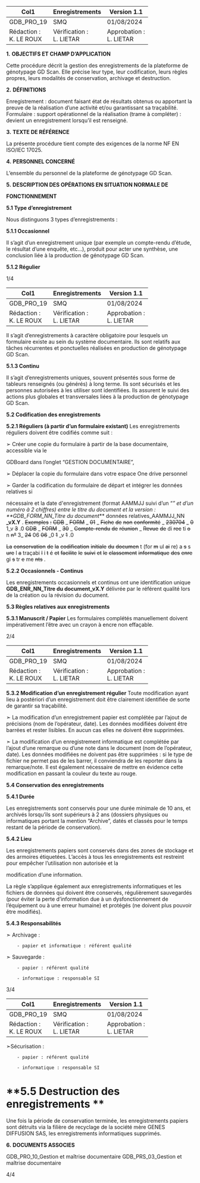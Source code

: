 |Col1|Enregistrements|Version 1.1|
|---|---|---|
|GDB_PRO_19|SMQ|01/08/2024|
|Rédaction :<br>K. LE ROUX|Vérification :<br>L. LIETAR|Approbation :<br>L. LIETAR|


**1.** **OBJECTIFS ET CHAMP D’APPLICATION**

Cette procédure décrit la gestion des enregistrements de la plateforme de génotypage GD
Scan. Elle précise leur type, leur codification, leurs règles propres, leurs modalités de
conservation, archivage et destruction.

**2.** **DÉFINITIONS**

Enregistrement : document faisant état de résultats obtenus ou apportant la preuve de la
réalisation d’une activité et/ou garantissant sa traçabilité.
Formulaire : support opérationnel de la réalisation (trame à compléter) : devient un
enregistrement lorsqu’il est renseigné.

**3.** **TEXTE DE RÉFÉRENCE**

La présente procédure tient compte des exigences de la norme NF EN ISO/IEC 17025.

**4.** **PERSONNEL CONCERNÉ**

L’ensemble du personnel de la plateforme de génotypage GD Scan.

**5.** **DESCRIPTION DES OPÉRATIONS EN SITUATION NORMALE DE**

**FONCTIONNEMENT**

**5.1 Type d’enregistrement**

Nous distinguons 3 types d’enregistrements :

**5.1.1 Occasionnel**

Il s’agit d’un enregistrement unique (par exemple un compte-rendu d’étude, le résultat d’une
enquête, etc…), produit pour acter une synthèse, une conclusion liée à la production de
génotypage GD Scan.

**5.1.2 Régulier**

1/4

|Col1|Enregistrements|Version 1.1|
|---|---|---|
|GDB_PRO_19|SMQ|01/08/2024|
|Rédaction :<br>K. LE ROUX|Vérification :<br>L. LIETAR|Approbation :<br>L. LIETAR|


Il s’agit d’enregistrements à caractère obligatoire pour lesquels un formulaire existe au sein
du système documentaire. Ils sont relatifs aux tâches récurrentes et ponctuelles réalisées en
production de génotypage GD Scan.

**5.1.3 Continu**

Il s’agit d’enregistrements uniques, souvent présentés sous forme de tableurs renseignés (ou
générés) à long terme. Ils sont sécurisés et les personnes autorisées à les utiliser sont
identifiées. Ils assurent le suivi des actions plus globales et transversales liées à la production
de génotypage GD Scan.

**5.2 Codification des enregistrements**

**5.2.1 Réguliers (à partir d’un formulaire existant)**
Les enregistrements réguliers doivent être codifiés comme suit :

➢ Créer une copie du formulaire à partir de la base documentaire, accessible via le

GDBoard dans l’onglet “GESTION DOCUMENTAIRE”,

➢ Déplacer la copie du formulaire dans votre espace One drive personnel

➢ Garder la codification du formulaire de départ et intégrer les données relatives si

nécessaire et la date d'enregistrement (format AAMMJJ suivi d’un “_” et d’un numéro
à 2 chiffres) entre le titre du document et la version :
**GDB_FORM_NN_Titre du document_** données relatives_AAMMJJ_NN **_vX.Y** .
~~Exemples~~ ~~:~~
~~GDB~~ _ ~~FORM~~ _ ~~01~~ _ ~~Fiche~~ ~~de~~ ~~non~~ ~~conformité~~ _ ~~230704~~ _ ~~0~~ 1_v ~~3~~ .0
~~GDB~~ _ ~~FORM~~ _ ~~30~~ _ ~~Compte-rendu~~ ~~de~~ ~~réunion~~ _ ~~Revue~~ ~~de~~ di ~~rec~~ ti ~~o~~ n ~~n°~~ 3_ ~~24~~ 06 ~~06~~ _0 ~~1~~ _v ~~1~~ .0

~~La~~ ~~conservation~~ ~~de~~ ~~la~~ ~~codification~~ ~~initiale~~ ~~du~~ ~~documen~~ t (for ~~m~~ ul ~~ai~~ re) a ~~s~~ s ~~ure~~ l ~~a~~ traçabi ~~l~~ i ~~t~~ é ~~et~~
~~facilite~~ ~~le~~ ~~suivi~~ ~~et~~ ~~le~~ ~~classement~~ ~~informatique~~ ~~des~~ ~~enre~~ gi ~~s~~ tr ~~e~~ me ~~nts~~ .

**5.2.2 Occasionnels - Continus**

Les enregistrements occasionnels et continus ont une identification unique
**GDB_ENR_NN_Titre du document_vX.Y** délivrée par le référent qualité lors de la création
ou la révision du document.

**5.3 Règles relatives aux enregistrements**

**5.3.1 Manuscrit / Papier**
Les formulaires complétés manuellement doivent impérativement l’être avec un crayon à
encre non effaçable.

2/4

|Col1|Enregistrements|Version 1.1|
|---|---|---|
|GDB_PRO_19|SMQ|01/08/2024|
|Rédaction :<br>K. LE ROUX|Vérification :<br>L. LIETAR|Approbation :<br>L. LIETAR|


**5.3.2 Modification d’un enregistrement régulier**
Toute modification ayant lieu à postériori d’un enregistrement doit être clairement identifiée de
sorte de garantir sa traçabilité.

➣ La modification d’un enregistrement papier est complétée par l’ajout de précisions
(nom de l’opérateur, date). Les données modifiées doivent être barrées et rester lisibles. En
aucun cas elles ne doivent être supprimées.

➣ La modification d’un enregistrement informatique est complétée par l’ajout d’une
remarque ou d’une note dans le document (nom de l’opérateur, date). Les données modifiées
ne doivent pas être supprimées : si le type de fichier ne permet pas de les barrer, il conviendra
de les reporter dans la remarque/note. Il est également nécessaire de mettre en évidence
cette modification en passant la couleur du texte au rouge.

**5.4 Conservation des enregistrements**

**5.4.1 Durée**

Les enregistrements sont conservés pour une durée minimale de 10 ans, et archivés lorsqu’ils
sont supérieurs à 2 ans (dossiers physiques ou informatiques portant la mention “Archive”,
datés et classés pour le temps restant de la période de conservation).

**5.4.2 Lieu**

Les enregistrements papiers sont conservés dans des zones de stockage et des armoires
étiquetées.
L’accès à tous les enregistrements est restreint pour empêcher l’utilisation non autorisée et la

modification d’une information.

La règle s’applique également aux enregistrements informatiques et les fichiers de données
qui doivent être conservés, régulièrement sauvegardés (pour éviter la perte d’information due
à un dysfonctionnement de l’équipement ou à une erreur humaine) et protégés (ne doivent
plus pouvoir être modifiés).

**5.4.3 Responsabilités**

➣ Archivage :

        - papier et informatique : référent qualité

➣ Sauvegarde :

        - papier : référent qualité

        - informatique : responsable SI

3/4

|Col1|Enregistrements|Version 1.1|
|---|---|---|
|GDB_PRO_19|SMQ|01/08/2024|
|Rédaction :<br>K. LE ROUX|Vérification :<br>L. LIETAR|Approbation :<br>L. LIETAR|


➣Sécurisation :

        - papier : référent qualité

        - informatique : responsable SI
# **5.5 Destruction des enregistrements **

Une fois la période de conservation terminée, les enregistrements papiers sont détruits via la
filière de recyclage de la société mère GENES DIFFUSION SAS, les enregistrements
informatiques supprimés.

**6.** **DOCUMENTS ASSOCIES**

GDB_PRO_10_Gestion et maîtrise documentaire
GDB_PRS_03_Gestion et maîtrise documentaire

4/4

